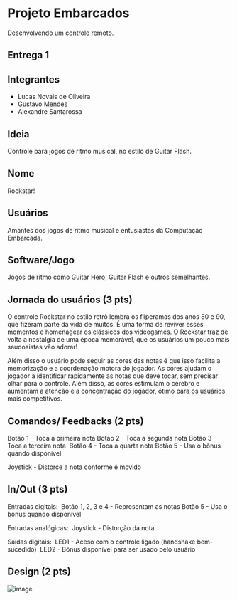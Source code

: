 # Projeto Embarcados

Desenvolvendo um controle remoto.

## Entrega 1

## Integrantes

- Lucas Novais de Oliveira 
- Gustavo Mendes
- Alexandre Santarossa

## Ideia

Controle para jogos de ritmo musical, no estilo de Guitar Flash.


## Nome

Rockstar!


## Usuários 

Amantes dos jogos de ritmo musical e entusiastas da Computação Embarcada.


## Software/Jogo 

Jogos de ritmo como Guitar Hero, Guitar Flash e outros semelhantes.


## Jornada do usuários (3 pts)

O controle Rockstar no estilo retrô lembra os fliperamas dos anos 80 e 90, que fizeram parte da vida de muitos. É uma forma de reviver esses momentos e homenagear os clássicos dos videogames. O Rockstar traz de volta a nostalgia de uma época memorável, que os usuários um pouco mais saudosistas vão adorar!

Além disso o usuário pode seguir as cores das notas é que isso facilita a memorização e a coordenação motora do jogador. As cores ajudam o jogador a identificar rapidamente as notas que deve tocar, sem precisar olhar para o controle. Além disso, as cores estimulam o cérebro e aumentam a atenção e a concentração do jogador, ótimo para os usuários mais competitivos.


## Comandos/ Feedbacks (2 pts)

Botão 1 - Toca a primeira nota
Botão 2 - Toca a segunda nota
Botão 3 - Toca a terceira nota 
Botão 4 - Toca a quarta nota
Botão 5 - Usa o bônus quando disponível

Joystick - Distorce a nota conforme é movido


## In/Out (3 pts)

Entradas digitais: 
Botão 1, 2, 3 e 4 - Representam as notas
Botão 5 - Usa o bônus quando disponível

Entradas analógicas: 
Joystick - Distorção da nota

Saídas digitais: 
LED1 - Aceso com o controle ligado (handshake bem-sucedido) 
LED2 - Bônus disponível para ser usado pelo usuário


## Design (2 pts)


![image](https://github.com/insper-classroom/23b-emb-proj-projeto-embarcados/assets/92753945/bed8639e-83c5-4a0c-bcac-65bbbd745dd2)


